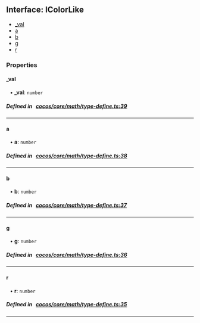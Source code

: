## Interface: IColorLike

- [_val](#_val)
- [a](#a)
- [b](#b)
- [g](#g)
- [r](#r)

### Properties

#### _val

<div style="margin-left: 10px;">


• **_val**: ``number``

</div>

##### Defined in &nbsp;   [cocos/core/math/type-define.ts:39](https://github.com/cocos-creator/engine/blob/c7bf6b8a9/cocos/core/math/type-define.ts#L39)&nbsp;
___
#### a

<div style="margin-left: 10px;">


• **a**: ``number``

</div>

##### Defined in &nbsp;   [cocos/core/math/type-define.ts:38](https://github.com/cocos-creator/engine/blob/c7bf6b8a9/cocos/core/math/type-define.ts#L38)&nbsp;
___
#### b

<div style="margin-left: 10px;">


• **b**: ``number``

</div>

##### Defined in &nbsp;   [cocos/core/math/type-define.ts:37](https://github.com/cocos-creator/engine/blob/c7bf6b8a9/cocos/core/math/type-define.ts#L37)&nbsp;
___
#### g

<div style="margin-left: 10px;">


• **g**: ``number``

</div>

##### Defined in &nbsp;   [cocos/core/math/type-define.ts:36](https://github.com/cocos-creator/engine/blob/c7bf6b8a9/cocos/core/math/type-define.ts#L36)&nbsp;
___
#### r

<div style="margin-left: 10px;">


• **r**: ``number``

</div>

##### Defined in &nbsp;   [cocos/core/math/type-define.ts:35](https://github.com/cocos-creator/engine/blob/c7bf6b8a9/cocos/core/math/type-define.ts#L35)&nbsp;
___
